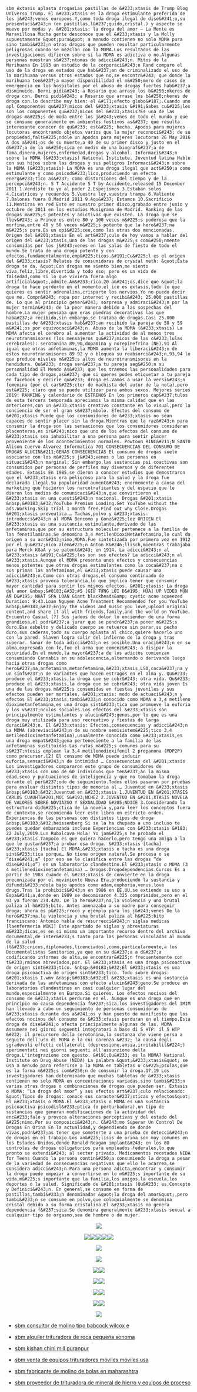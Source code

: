 
```
sbm éxtasis aplasta drogasLas pastillas de &#233;xtasis de Trump Blog Universo Trump. El &#233;xtasis es la droga estimulante preferida de los j&#243;venes europeos.Y,como toda droga ilegal de dise&#241;o,su presentaci&#243;n (en pastillas,l&#237;quido,cristal.) y aspecto se mueve por modas y. &#201;xtasis: la droga del amor — La Mente es Maravillosa Mucha gente desconoce que el &#233;xtasis y la Molly supuestamente &quot;pura&quot; a menudo contienen no solo MDMA pura sino tambi&#233;n otras drogas que pueden resultar particularmente peligrosas cuando se mezclan con la MDMA.Los resultados de las investigaciones difieren sobre si la MDMA es adictiva o no.Algunas personas muestran s&#237;ntomas de adicci&#243;n. Mitos de la Marihuana En 1993 un estudio de la corporaci&#243;n Rand comparo el uso de la droga en estados que hab&#237;an de criminalizado el uso de la marihuana versus otros estados que no,se encontr&#243; que donde la marihuana ten&#237;a mayor disponibilidad el n&#250;mero de casos de emergencia en los hospitales por el abuso de drogas fuertes hab&#237;a disminuido. Berni pidi&#243; a Rosario que arrase los b&#250;nkeres de droga con. Berni pidi&#243; a Rosario que arrase los b&#250;nkeres de droga con.lo describe muy bien: el &#171;efecto globo&#187;.Cuando uno apl Componentes qu&#237;micos del &#233;xtasis &#191;Sabes cu&#225;les son los componentes qu&#237;micos del &#233;xtasis?Es una de las drogas m&#225;s de moda entre los j&#243;venes de todo el mundo y que se consume generalmente en ambientes festivos as&#237; que resulta interesante conocer de qu&#233; est&#225; hecha. Apodos para mujeres locutoras encontrando objetos varios que la mujer reconoci&#243; de su propiedad,falt&#225;ndole un Apodos para mujeres locutoras 26 May 2016 A dos a&#241;os de su muerte,a 40 de su primer disco y justo en el d&#237;a de la m&#250;sica en medio de una biograf&#237;a de fama,dinero,mujeres,enfermedad,drogas y alcohol. Informaci&#243;n sobre la MDMA (&#233;xtasis) National Institute. Juventud latina Hable con sus hijos sobre las drogas y sus peligros Informaci&#243;n sobre la MDMA (&#233;xtasis) La MDMA es una droga ilegal que act&#250;a como estimulante y como psicod&#233;lico,produciendo un efecto energ&#233;tico as&#237; como distorsiones del tiempo y de la percepci&#243;n. S T Accidente S T by Accidente,released 15 December 2011 1.Vendiste tu yo al poder 2.Espejismos 3.Estaban solos 4.Cicatrices y recuerdos 5.Vuestra ley,vuestra trampa 6.Valiente 7.Balones fuera 8.Madrid 2011 9.Aqu&#237; Estamos 10.Sacrificio 11.Mentiras en red Este es nuestro primer disco,grabado entre junio y octubre de 2011 en los estudios Musigrama de Madrid. Ranking de las drogas m&#225;s potentes y adictivas que existen. La droga que se llev&#243; a Prince es entre 80 y 100 veces m&#225;s poderosa que la morfina,entre 40 y 50 veces m&#225;s potente que la hero&#237;na m&#225;s pura.Es un opi&#225;ceo,como las otras dos mencionadas. Origen del &#201;xtasis En el art&#237;culo de hoy vamos a hablar del origen del &#233;xtasis,una de las drogas m&#225;s com&#250;nmente consumidas por los j&#243;venes en las salas de fiesta de todo el mundo.Se trata de una droga potente y con efectos,fundamentalmente,emp&#225;ticos.&#191;Cu&#225;l es el origen del &#233;xtasis? Relatos de consumidoras de crystal meth: &quot;Esta droga te da. &quot;Con drogas me siento bien,me siento viva,feliz,libre,divertida y todo eso; pero es un vida de falsedad,como si lo que viviera fuera algo artificial&quot;,admite.Am&#233;rica,20 a&#241;os,dice que &quot;la droga te hace perderte en el momento,el ice es extasis,todo lo que quieres es sentir adrenalina,crisparte los nervios.Yo no puedo decir que me. Compr&#243; ropa por internet y recibi&#243; 25.000 pastillas de. Lo que al principio gener&#243; sorpresa y admiraci&#243;n por la mujer termin&#243; de la peor manera debido a las sospechas del hombre.La mujer pensaba que eras piedras decorativas las que hab&#237;a recibido,sin embargo,se trataba de drogas.Casi 25.000 pastillas de &#233;xtasis hab&#237;an recibido la pareja de 58 y 59 a&#241;os por equivocaci&#243;n. Abuso de la MDMA (&#233;xtasis) La MDMA afecta el cerebro al aumentar la actividad de al menos tres neurotransmisores (los mensajeros qu&#237;micos de las c&#233;lulas cerebrales): serotonina 89,90,dopamina y norepinefrina (NE).91 Al igual que otras anfetaminas,la MDMA aumenta la liberaci&#243;n de estos neurotransmisores 89 92 y o bloquea su reabsorci&#243;n,93,94 lo que produce niveles m&#225;s altos de neurotransmisores en la hendidura. Qu&#233; droga ser&#237;a tu pareja seg&#250;n su personalidad El Mendo As&#237; que les traemos las personalidades para cada tipo de drogas,as&#237; que si queres podes etiquetar a tu pareja en facebook y decirle qu&#233; droga es.Vamos a usar la versi&#243;n femenina (por el car&#225;cter de machista del autor de la nota),pero est&#225; claro que se puede utilizar para ambos sexos. Mejores series 2019: RANKING y calendario de ESTRENOS En los primeros cap&#237;tulos de esta tercera temporada apreciamos la misma calidad que en las anteriores,con un &#233;xtasis creativo constante en lo visual,pero la conciencia de ser el gran s&#237;mbolo. Efectos del consumo de &#201;xtasis Puede que los consumidores de &#233;xtasis no sean capaces de sentir placer sin la droga.Mientras que la raz&#243;n para consumir la droga son las sensaciones que los consumidores consideran placenteras,es ir&#243;nico que uno de los efectos del consumo de &#233;xtasis sea inhabilitar a una persona para sentir placer proveniente de los acontecimientos normales. Powtoon RINC&#211;N SANTO Alison Cuervo Alvarez Informatica 701 CONSECUENCIAS DEL CONSUMO DE DROGAS ALUCIN&#211;GENAS CONSECUENCIAS El consumo de drogas suele asociarse con los m&#225;s j&#243;venes o las personas en situaci&#243;n marginal; Sin embargo,las sustancias psi coactivas son consumidos por personas de perfiles muy diversos y de diferentes edades. Extasis En 1985,se dieron a conocer estudios que demostraron que el &#233;xtasis era peligroso para la salud y la droga fue declarada ilegal.Su popularidad aument&#243; enormemente a causa del marketing que hicieron los narcotraficantes y del espacio que le dieron los medios de comunicaci&#243;n,que convirtieron el &#233;xtasis en una cuesti&#243;n nacional. Drogas &#201;xtasis &nbsp;&#0183;&#32;YouTube Premium Loading.Get YouTube without the ads.Working.Skip trial 1 month free.Find out why Close.Drogas &#201;xtasis preveutica.… Tachas,polvo y &#233;xtasis: introducci&#243;n al MDMA Bencomo y Gonz&#225;lez ORIGEN El &#233;xtasis es una sustancia estimulante,derivado de las anfetaminas,que por su estructura molecular pertenece a la familia de las fenetilaminas.Se denomina 3,4 MetilenDioxiMetAnfetamina,lo cual da origen a su acr&#243;nimo,MDMA.Fue sintetizada por primera vez en 1912 por el qu&#237;mico alem&#225;n Anton K&#246;llisch,mientras trabajaba para Merck KGaA y se patent&#243; en 1914. La adicci&#243;n al &#233;xtasis &#191;Cu&#225;les son sus efectos? La adicci&#243;n al &#233;xtasis.Aunque el MDMA presenta unos efectos y consecuencias menos potentes que otras drogas estimulantes como la coca&#237;na o sus primas las anfetaminas,el &#233;xtasis puede causar una adicci&#243;n.Como con otras drogas,el consumo continuado de &#233;xtasis provoca tolerancia,lo que implica tener que consumir mayor cantidad para sentir los mismos efectos. &#201;xtasis: La droga del amor &nbsp;&#0183;&#32;#5 [GIỮ TỪNG LỜI Đ&#195; HỨA] UP VIDEO MỤN ẨN Đ&#195; NHẤT SPA LOAN Giant blackheads&amp; cystic acne squeezed Duration: 9:43.Loan Nguyen Acne Treatment Recommended for you YouTube &nbsp;&#0183;&#32;Enjoy the videos and music you love,upload original content,and share it all with friends,family,and the world on YouTube. Encuentro Casual (?) Sus jadeos de dolor lo encienden de una forma grandiosa,el podr&#237;a jurar que se pondr&#237;a poner m&#225;s duro.Ese esbelto y delicado cuerpo se retuerce sin parar,su pecho duro,sus caderas,todo su cuerpo aplasta al chico,quiere hacerlo uno con la pared. Slaven logra salir del infierno de la droga y tras superar. Sanar de toda adicci&#243;n es posible.Una oraci&#243;n en su alma,expresada con fe,fue el arma que comenz&#243; a disipar la oscuridad.En el mundo,la mayor&#237;a de los adictos comienzan consumiendo Cannabis en su adolescencia,alternando o derivando luego hacia otras drogas como hero&#237;na,anfetamina,metanfetamina,&#233;xtasis,LSD,coca&#237;na y un sinf&#237;n de variantes que hacen estragos en el alma y. Qu&#233; produce el &#233;xtasis,la droga que se cobr&#243; otra vida. Qu&#233; produce el &#233;xtasis,la droga que se cobr&#243; otra vida joven Es una de las drogas m&#225;s consumidas en fiestas juveniles y sus efectos pueden ser mortales. &#201;xtasis: modo de actuaci&#243;n y efectos El &#233;xtasis,tambi&#233;n conocido como MDMA o 3,4 metileno dioximetanfetamina,es una droga sint&#233;tica que promueve la euforia y los v&#237;nculos sociales.Los efectos del &#233;xtasis son principalmente estimulantes y alucin&#243;genos,por lo que es una droga muy utilizada para uso recreativo y fiestas de larga duraci&#243;n. El &#233;xtasis: Efectos,consecuencias y adicci&#243;n La MDMA (abreviaci&#243;n de su nombre semisistem&#225;tico 3,4 metilendioximetanfetamina),usualmente conocida como &#233;xtasis,es una droga empat&#243;gena perteneciente a la familia de las anfetaminas sustituidas.Las rutas m&#225;s comunes para su s&#237;ntesis emplean la 3,4 metilenodioxifenil 2 propanona (MDP2P) como precursor.[2] El consumo de MDMA puede inducir euforia,sensaci&#243;n de intimidad … Consecuencias del &#201;xtasis Los investigadores compararon este grupo de consumidores de &#233;xtasis con uno de 60 individuos que ten&#237;an la misma edad,sexo y puntuaciones de inteligencia y que no tomaban la droga durante el per&#237;odo de seguimiento.Todos ellos pasaron por pruebas para evaluar distintos tipos de memoria al … Juventud en &#233;xtasis &nbsp;&#0183;&#32;Juventud en &#233;xtasis 1.JUVENTUD EN &#201;XTASIS CARLOS CUAUHT&#201;MOC S&#193;NCHEZ 2.JUVENTUD EN &#201;XTASIS NOVELA DE VALORES SOBRE NOVIAZGO Y SEXUALIDAD &#205;NDICE 3.Considerando la estructura did&#225;ctica de la novela y,para leer los conceptos fuera de contexto,se recomienda leer este libro en estricto orden. Experiencas de las personas con distintos tipos de droga &nbsp;&#0183;&#32;heissenberg Si se la ha chupado a uno incluso te puedes quedar embarazada incluso Experiencias con &#233;xtasis &#183; 22 July,2019.Lun Rubalcava Hola! Yo jam&#225;s he probado el &#233;xtasis.Tampoco es que quiera hacerlo,pero tengo una amiga a la que le gustar&#237;a probar esa droga. &#233;xtasis [tacha] &#233;xtasis [tacha] El MDMA,&#233;xtasis o tacha es una droga sint&#233;tica porque… No tiene origen natural.Se procesa o se “dise&#241;a” (por eso se le clasifica entre las drogas “de dise&#241;o”) en un laboratorio clandestino.El &#233;xtasis o MDMA (3 4 metilenedioximetanfetamina) … Drogas.Drogodependencias.Cursos Es a partir de 1983 cuando el &#233;xtasis de convierte en la droga preconizada por el movimiento Nueva Era,produciendo la sustancia y difundi&#233;ndola bajo apodos como adam,euphoria,venus,love drugs.Tras la prohibici&#243;n en 1986 en EE.UU.se extiende su uso a Espa&#241;a,donde en 1989 se decomisaron 4.325 comprimidos,pero en el 93 ya fueron 274.420. De la hero&#237;na,la violencia y una brutal paliza al h&#225;bito. Antes amenazaba a su madre para conseguir droga; ahora es p&#225;rroco y ejemplo para los j&#243;venes De la hero&#237;na,la violencia y una brutal paliza al h&#225;bito franciscano: Antonio habla de resurrecci&#243;n siglas medicas [laenfermeria WIKI] Este apartado de siglas y abreviaturas m&#233;dicas,es en si mismo un importante recurso dentro del archivo documental,de inter&#233;s tanto para las personas vinculadas al mundo de la salud (t&#233;cnicos,diplomados,licenciados),como,particularmente,a los Documentalistas Sanitarios,ya que en su d&#237;a a d&#237;a codificando informes de alta,se encontrar&#225;n frecuentemente con t&#233;rminos abreviados,por. El &#233;xtasis es una droga psicoactiva de origen sint&#233;tico. &nbsp;&#0183;&#32;El &#233;xtasis es una droga psicoactiva de origen sint&#233;tico. Todo sobre drogas: &#201;xtasis I.wmv &nbsp;&#0183;&#32;El &#233;xtasis es una sustancia derivada de las anfetaminas con efecto alucin&#243;geno.Se produce en laboratorios clandestinos en casi cualquier lugar del mundo,especialmente en Europa.Si quieres. Los efectos nocivos del consumo de &#233;xtasis perduran en el. Aunque es una droga que en principio no causa dependencia f&#237;sica,los investigadores del IMIM han llevado a cabo un seguimiento de personas consumidoras de &#233;xtasis durante dos a&#241;os y han puesto de manifiesto que los efectos nocivos del consumo de &#233;xtasis perduran en el tiempo.Esta droga de dise&#241;o afecta principalmente algunas de las. MDMA Assumere nei giorni seguenti integratori a base di 5 HTP: il 5 HTP &#232; il precursore della serotonina,la sostanza che viene persa a seguito dell'uso di MDMA e la cui carenza &#232; la causa degli sgradevoli effetti collaterali (depressione,ansia,irritabilit&#224;) sperimentati nei giorni seguenti all'assunzione della droga.L'integrazione con questo. &#191;Qu&#233; es la MDMA? National Institute on Drug Abuse (NIDA) La palabra &quot;&#233;xtasis&quot; se usa a menudo para referirse a la MDMA en tabletas o c&#225;psulas,que es la forma m&#225;s com&#250;n de consumir la droga.17,19 Los investigadores han determinado que muchas tabletas de &#233;xtasis contienen no solo MDMA en concentraciones variadas,sino tambi&#233;n varias otras drogas o combinaciones de drogas que pueden ser. Extasis o MDMA: “La droga del amor” y sus efectos Art&#237;culo relacionado: &quot;Tipos de drogas: conoce sus caracter&#237;sticas y efectos&quot; El &#233;xtasis o MDMA.El &#233;xtasis o MDMA es una sustancia psicoactiva psicodisl&#233;ptica (o perturbadora),un tipo de sustancias que generan modificaciones de la actividad del enc&#233;falo y provoca alteraciones perceptivas y del estado del &#225;nimo.Por su composici&#243;n. C&#243;mo Superar Un Control De Drogas En Orina En la actualidad,y dependiendo de donde vivas,podr&#237;as tener que someterte a una prueba de detecci&#243;n de drogas en el trabajo.Los an&#225;lisis de orina son muy comunes en los Estados Unidos,donde Ronald Reagan implant&#243; en los 80 controles de drogas obligatorios para empleados federales,lo que pronto se extendi&#243; al sector privado. Medicamentos recetados NIDA for Teens Cuando la persona contin&#250;a consumiendo la droga a pesar de la variedad de consecuencias negativas que ello le acarrea,se considera adicci&#243;n.Para una persona adicta,encontrar y consumir la droga puede empezar a convertirse en lo m&#225;s importante de su vida,m&#225;s importante que la familia,los amigos,la escuela,los deportes o la salud. Significado de &#201;xtasis (Qu&#233; es,Concepto y Definici&#243;n. En general,se consume en forma de pastillas,tambi&#233;n denominadas &quot;la droga del amor&quot;,pero tambi&#233;n se consume en polvo,que coloquialmente se denomina cristal debido a su forma cristalina.El &#233;xtasis no genera dependencia f&#237;sica.Se denomina generalmente &#233;xtasis sexual a cualquier tipo de orgasmo,sea de hombre o de mujer. 
```

<div align="center">

<a href="https://es-crusher.shibang-china.com/github&k=sbm+%C3%A9xtasis+aplasta+drogas"><img src="https://static.shibang-china.com/es/crusher/logo.jpg"></a>

<a href="https://es-crusher.shibang-china.com/github&k=sbm+%C3%A9xtasis+aplasta+drogas"><img src="https://static.shibang-china.com/es/crusher/index.jpg"></a><a href="https://es-crusher.shibang-china.com/material.htmlgithub&k=sbm+%C3%A9xtasis+aplasta+drogas"><img src="https://static.shibang-china.com/es/crusher/material.jpg"></a><a href="https://es-crusher.shibang-china.com/application.htmlgithub&k=sbm+%C3%A9xtasis+aplasta+drogas"><img src="https://static.shibang-china.com/es/crusher/application.jpg"></a><a href="https://es-crusher.shibang-china.com/aboutus.htmlgithub&k=sbm+%C3%A9xtasis+aplasta+drogas"><img src="https://static.shibang-china.com/es/crusher/aboutus.jpg"></a><a href="https://es-crusher.shibang-china.com/contact.htmlgithub&k=sbm+%C3%A9xtasis+aplasta+drogas"><img src="https://static.shibang-china.com/es/crusher/contact.jpg"></a>

<a href="https://es-crusher.shibang-china.com/github&k=sbm+%C3%A9xtasis+aplasta+drogas"><img src="https://static.shibang-china.com/es/crusher/banner.jpg"></a>

<a href="https://swt.shibang-china.com/github&k=sbm+%C3%A9xtasis+aplasta+drogas"><img src="https://static.shibang-china.com/es/crusher/text.jpg"></a>

<a href="https://swt.shibang-china.com/github&k=sbm+%C3%A9xtasis+aplasta+drogas"><img src="https://static.shibang-china.com/es/crusher/chat.jpg"></a><a href="https://es-crusher.shibang-china.com/contact.htmlgithub&k=sbm+%C3%A9xtasis+aplasta+drogas"><img src="https://static.shibang-china.com/es/crusher/message.jpg"></a>

<a href="https://es-crusher.shibang-china.com/products/pe.htmlgithub&k=sbm+%C3%A9xtasis+aplasta+drogas"><img src="https://static.shibang-china.com/es/crusher/pe.jpg"></a><a href="https://es-crusher.shibang-china.com/products/pf.htmlgithub&k=sbm+%C3%A9xtasis+aplasta+drogas"><img src="https://static.shibang-china.com/es/crusher/pf.jpg"></a>

<a href="https://es-crusher.shibang-china.com/products/hpt.htmlgithub&k=sbm+%C3%A9xtasis+aplasta+drogas"><img src="https://static.shibang-china.com/es/crusher/hpt.jpg"></a><a href="https://es-crusher.shibang-china.com/products/vsi.htmlgithub&k=sbm+%C3%A9xtasis+aplasta+drogas"><img src="https://static.shibang-china.com/es/crusher/vsi.jpg"></a>

<a href="https://es-crusher.shibang-china.com/products/klv.htmlgithub&k=sbm+%C3%A9xtasis+aplasta+drogas"><img src="https://static.shibang-china.com/es/crusher/klv.jpg"></a><a href="https://es-crusher.shibang-china.com/products/portable.htmlgithub&k=sbm+%C3%A9xtasis+aplasta+drogas"><img src="https://static.shibang-china.com/es/crusher/portable.jpg"></a>

<a href="https://swt.shibang-china.com/github&k=sbm+%C3%A9xtasis+aplasta+drogas"><img src="https://static.shibang-china.com/es/crusher/case.jpg"></a>

</div>


* [sbm consultor de molino tipo babcock wilcox e](sbm%20consultor%20de%20molino%20tipo%20babcock%20wilcox%20e.md)

* [sbm alquiler trituradora de roca pequeña sonoma](sbm%20alquiler%20trituradora%20de%20roca%20peque%C3%B1a%20sonoma.md)

* [sbm kishan chini mill puranpur](sbm%20kishan%20chini%20mill%20puranpur.md)

* [sbm venta de equipos trituradores móviles móviles usa](sbm%20venta%20de%20equipos%20trituradores%20m%C3%B3viles%20m%C3%B3viles%20usa.md)

* [sbm fabricante de molino de bolas en maharashtra](sbm%20fabricante%20de%20molino%20de%20bolas%20en%20maharashtra.md)

* [sbm proveedor de trituradora de mineral de hierro y equipos de proceso](sbm%20proveedor%20de%20trituradora%20de%20mineral%20de%20hierro%20y%20equipos%20de%20proceso.md)